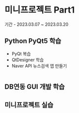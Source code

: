 # 미니프로젝트 Part1
기간 - 2023.03.07 ~ 2023.03.20

## Python PyQt5 학습
- PyQt 복습
- QtDesigner 학습
- Naver API 뉴스검색 앱 만들기

<!-- HTML 주석
![네이버뉴스앱](https://raw.githubusercontent.com/hun2mung/miniprojects/main/part1/studyPyQt/naver_news.png)
-->
<img scr="https://raw.githubusercontent.com/hun2mung/miniprojects/main/part1/studyPyQt/naver_news.png" width="780" />

## DB연동 GUI 개발 학습

## 미니프로젝트 실습




